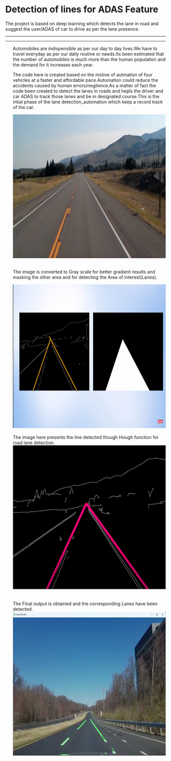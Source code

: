 # Detection of lines for ADAS Feature
 The project is based on deep learning which detects the lane in road and suggest the user/ADAS of car to drive  as per the lane presence.
 <hr/><hr/>

<ul>Automobiles are indispensible as per our day to day lives.We have to travel everyday  as per our daily routine or needs.Its been estimated that the number of automobiles is much more than the human population and the demand for it increases each year.</ul>

<ul>The code here is created based on the motive of autmation of four vehicles at a faster and affordable pace.Automation could reduce the accidents caused by human errors/negilence.As a matter of fact the code been created to detect the lanes in roads and hepls the driver and car ADAS to track those lanes and be in designated course.This is the intial phase of the lane detection_automation which keep a  record track of the car. </ul>

<ul>
<img src="https://github.com/arjunssat/Lane_Detection/blob/main/test_image.jpg" alt="Test image" width="900" height="450">
  <br>
  <br>

The image is converted to Gray scale for better gradient results and masking the other area and for detecting the Area of interest(Lanes).
  <br>

<img src="https://github.com/arjunssat/Lane_Detection/blob/main/Mask.jpeg" alt="Iamge Hough lines" width="900" height="450">
  <br>
  <br>
    The image here presents the line detected though Hough function for road lane detection.
  <br>
  
  <img src="https://github.com/arjunssat/Lane_Detection/blob/main/Lane%20Detected.jpeg" alt="Image detected" width="900" height="450">
  <br><br><br>
  The Final output is obtained and the corresponding Lanes have been detected.
  <br>
  
  <img src="https://github.com/arjunssat/Lane_Detection/blob/main/final_lane_detected.jpg" alt="Image detected" width="900" height="450">

</ul>
